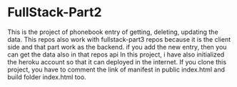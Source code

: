 # FullStack-Part2
This is the project of phonebook entry of getting, deleting, updating the data.
This repos also work with fullstack-part3 repos because it is the client side and that part work as the backend.
if you add the new entry, then you can get the data also in that repos api
In this project, i have also initialized the heroku account so that it can deployed in the internet.
If you clone this project, you have to comment the link of manifest in public index.html and build folder index.html too.
